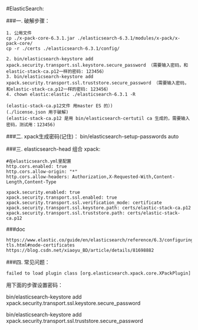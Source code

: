#ElasticSearch:

###一. 破解步骤：
```shell
1. 公用文件
cp ./x-pack-core-6.3.1.jar ./elasticsearch-6.3.1/modules/x-pack/x-pack-core/
cp -r ./certs ./elasticsearch-6.3.1/config/

2. bin/elasticsearch-keystore add xpack.security.transport.ssl.keystore.secure_password （需要输入密码，和elastic-stack-ca.p12一样的密码: 123456）
3. bin/elasticsearch-keystore add xpack.security.transport.ssl.truststore.secure_password （需要输入密码，和elastic-stack-ca.p12一样的密码: 123456）
4. chown elastic:elastic ./elasticsearch-6.3.1 -R

(elastic-stack-ca.p12文件 用master ES 的）)
(./license.json 用于破解)
(elastic-stack-ca.p12 是用 bin/elasticsearch-certutil ca 生成的，需要输入密码，测试用：123456)
```

###二. xpack生成密码(记住)：
bin/elasticsearch-setup-passwords auto

###三. elasticsearch-head 组合 xpack:
```shell
#在elasticsearch.yml里配置
http.cors.enabled: true
http.cors.allow-origin: "*"
http.cors.allow-headers: Authorization,X-Requested-With,Content-Length,Content-Type

xpack.security.enabled: true
xpack.security.transport.ssl.enabled: true
xpack.security.transport.ssl.verification_mode: certificate
xpack.security.transport.ssl.keystore.path: certs/elastic-stack-ca.p12
xpack.security.transport.ssl.truststore.path: certs/elastic-stack-ca.p12
```

###doc
```shell
https://www.elastic.co/guide/en/elasticsearch/reference/6.3/configuring-tls.html#node-certificates
https://blog.csdn.net/xiaoyu_BD/article/details/81698882
```


###四. 常见问题：
```shell
failed to load plugin class [org.elasticsearch.xpack.core.XPackPlugin]
```
用下面的步骤设置密码：

bin/elasticsearch-keystore add xpack.security.transport.ssl.keystore.secure_password
 
bin/elasticsearch-keystore add xpack.security.transport.ssl.truststore.secure_password 


